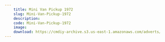 ```yaml
---
    title: Mini Van Pickup 1972
    slug: Mini-Van-Pickup-1972
    description:
    code: Mini-Van-Pickup-1972
    image:
    download: https://cmdiy-archive.s3.us-east-1.amazonaws.com/adverts/documents/Mini+Van+Pickup+1972.pdf
---
```

<!-- Content of the page -->

##
        
